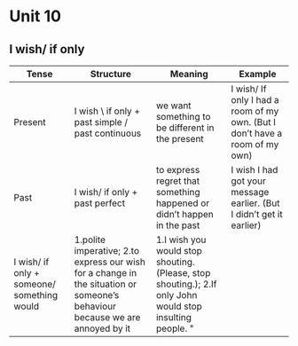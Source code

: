 # Unit 10
## I wish/ if only

Tense | Structure | Meaning | Example
--- |---|---| ---
| Present | I wish \ if only + past simple / past continuous | we want something to be different in the present | I wish/ If only I had a room of my own. (But I don’t have a room of my own) |
| Past | I wish/ if only + past perfect | to express regret that something happened or didn’t happen in the past |I wish I  had got your message earlier. (But I didn’t get it earlier) |
| I wish/ if only + someone/ something would| 1.polite imperative; 2.to express our wish for a change in the situation or someone’s behaviour because we are annoyed by it | 1.I wish you would stop shouting. (Please, stop shouting.); 2.If only John would stop insulting people. " |
